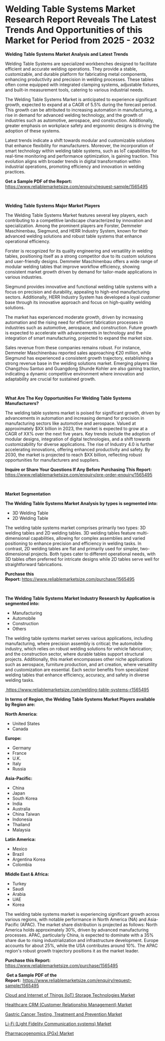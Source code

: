 <p><h1>Welding Table Systems Market Research Report Reveals The Latest Trends And Opportunities of this Market for Period from 2025 - 2032</h1></p><p><strong>Welding Table Systems Market Analysis and Latest Trends</strong></p>
<p><p>Welding Table Systems are specialized workbenches designed to facilitate efficient and accurate welding operations. They provide a stable, customizable, and durable platform for fabricating metal components, enhancing productivity and precision in welding processes. These tables often come equipped with integrated clamping systems, adjustable fixtures, and built-in measurement tools, catering to various industrial needs.</p><p>The Welding Table Systems Market is anticipated to experience significant growth, expected to expand at a CAGR of 5.5% during the forecast period. This growth can be attributed to increasing automation in manufacturing, a rise in demand for advanced welding technology, and the growth of industries such as automotive, aerospace, and construction. Additionally, greater emphasis on workplace safety and ergonomic designs is driving the adoption of these systems. </p><p>Latest trends indicate a shift towards modular and customizable solutions that enhance flexibility for manufacturers. Moreover, the incorporation of smart technology within welding table systems, such as IoT capabilities for real-time monitoring and performance optimization, is gaining traction. This evolution aligns with broader trends in digital transformation within industrial operations, promoting efficiency and innovation in welding practices.</p></p>
<p><strong>Get a Sample PDF of the Report:&nbsp;</strong> <a href="https://www.reliablemarketsize.com/enquiry/request-sample/1565495?utm_campaign=1898&utm_medium=2&utm_source=Github&utm_content=ia&utm_term=11042025&utm_id=welding-table-systems">https://www.reliablemarketsize.com/enquiry/request-sample/1565495</a></p>
<p>&nbsp;</p>
<p><strong>Welding Table Systems Major Market Players</strong></p>
<p><p>The Welding Table Systems Market features several key players, each contributing to a competitive landscape characterized by innovation and specialization. Among the prominent players are Forster, Demmeler Maschinenbau, Siegmund, and HERR Industry System, known for their advanced welding solutions and robust table systems that enhance operational efficiency.</p><p>Forster is recognized for its quality engineering and versatility in welding tables, positioning itself as a strong competitor due to its custom solutions and user-friendly designs. Demmeler Maschinenbau offers a wide range of modular welding tables that improve workflow efficiency, showing consistent market growth driven by demand for tailor-made applications in various industries.</p><p>Siegmund provides innovative and functional welding table systems with a focus on precision and durability, appealing to high-end manufacturing sectors. Additionally, HERR Industry System has developed a loyal customer base through its innovative approach and focus on high-quality welding solutions.</p><p>The market has experienced moderate growth, driven by increasing automation and the rising need for efficient fabrication processes in industries such as automotive, aerospace, and construction. Future growth is expected to accelerate with advancements in technology and the integration of smart manufacturing, projected to expand the market size.</p><p>Sales revenue from these companies remains robust. For instance, Demmeler Maschinenbau reported sales approaching €20 million, while Siegmund has experienced a consistent growth trajectory, establishing a strong revenue base in the welding solutions market. Emerging players like Changzhou Santuo and Guangdong Shunde Kohler are also gaining traction, indicating a dynamic competitive environment where innovation and adaptability are crucial for sustained growth.</p></p>
<p>&nbsp;</p>
<p><strong>What Are The Key Opportunities For Welding Table Systems Manufacturers?</strong></p>
<p><p>The welding table systems market is poised for significant growth, driven by advancements in automation and increasing demand for precision in manufacturing sectors like automotive and aerospace. Valued at approximately $XX billion in 2023, the market is expected to grow at a CAGR of XX% over the next five years. Key trends include the adoption of modular designs, integration of digital technologies, and a shift towards customizability for diverse applications. The rise of Industry 4.0 is further accelerating innovations, offering enhanced productivity and safety. By 2030, the market is projected to reach $XX billion, reflecting robust opportunities for manufacturers and suppliers.</p></p>
<p><strong>Inquire or Share Your Questions If Any Before Purchasing This Report:</strong> <a href="https://www.reliablemarketsize.com/enquiry/pre-order-enquiry/1565495?utm_campaign=1898&utm_medium=2&utm_source=Github&utm_content=ia&utm_term=11042025&utm_id=welding-table-systems">https://www.reliablemarketsize.com/enquiry/pre-order-enquiry/1565495</a></p>
<p>&nbsp;</p>
<p><strong>Market Segmentation</strong></p>
<p><strong>The Welding Table Systems Market Analysis by types is segmented into:</strong></p>
<p><ul><li>3D Welding Table</li><li>2D Welding Table</li></ul></p>
<p><p>The welding table systems market comprises primarily two types: 3D welding tables and 2D welding tables. 3D welding tables feature multi-dimensional capabilities, allowing for complex assemblies and varied positioning to enhance precision and efficiency in welding tasks. In contrast, 2D welding tables are flat and primarily used for simpler, two-dimensional projects. Both types cater to different operational needs, with 3D tables often preferred for intricate designs while 2D tables serve well for straightforward fabrications.</p></p>
<p><strong>Purchase this Report:&nbsp;</strong><a href="https://www.reliablemarketsize.com/purchase/1565495?utm_campaign=1898&utm_medium=2&utm_source=Github&utm_content=ia&utm_term=11042025&utm_id=welding-table-systems">https://www.reliablemarketsize.com/purchase/1565495</a></p>
<p>&nbsp;</p>
<p><strong>The Welding Table Systems Market Industry Research by Application is segmented into:</strong></p>
<p><ul><li>Manufacturing</li><li>Automobile</li><li>Construction</li><li>Others</li></ul></p>
<p><p>The welding table systems market serves various applications, including manufacturing, where precision assembly is critical; the automobile industry, which relies on robust welding solutions for vehicle fabrication; and the construction sector, where durable tables support structural projects. Additionally, this market encompasses other niche applications such as aerospace, furniture production, and art creation, where versatility and customization are essential. Each sector benefits from specialized welding tables that enhance efficiency, accuracy, and safety in diverse welding tasks.</p></p>
<p><a href="https://www.reliablemarketsize.com/welding-table-systems-r1565495?utm_campaign=1898&utm_medium=2&utm_source=Github&utm_content=ia&utm_term=11042025&utm_id=welding-table-systems">&nbsp;https://www.reliablemarketsize.com/welding-table-systems-r1565495</a></p>
<p><strong>In terms of Region, the Welding Table Systems Market Players available by Region are:</strong></p>
<p>
    <p> <strong> North America: </strong>
        <ul>
            <li>United States</li>
            <li>Canada</li>
        </ul>
        </p> 
    <p> <strong> Europe: </strong>
        <ul>
            <li>Germany</li>
            <li>France</li>
            <li>U.K.</li>
            <li>Italy</li>
            <li>Russia</li>
        </ul>
        </p> 
    <p> <strong> Asia-Pacific: </strong>
        <ul>
            <li>China</li>
            <li>Japan</li>
            <li>South Korea</li>
            <li>India</li>
            <li>Australia</li>
            <li>China Taiwan</li>
            <li>Indonesia</li>
            <li>Thailand</li>
            <li>Malaysia</li>
        </ul>
        </p> 
    <p> <strong> Latin America: </strong>
        <ul>
            <li>Mexico</li>
            <li>Brazil</li>
            <li>Argentina Korea</li>
            <li>Colombia</li>
        </ul>
        </p> 
    <p> <strong> Middle East & Africa: </strong>
        <ul>
            <li>Turkey</li>
            <li>Saudi</li>
            <li>Arabia</li>
            <li>UAE</li>
            <li>Korea</li>
        </ul>
    </p>
    </p>
<p><p>The welding table systems market is experiencing significant growth across various regions, with notable performance in North America (NA) and Asia-Pacific (APAC). The market share distribution is projected as follows: North America holds approximately 30%, driven by advanced manufacturing processes. APAC, particularly China, is expected to dominate with a 35% share due to rising industrialization and infrastructure development. Europe accounts for about 25%, while the USA contributes around 10%. The APAC region's robust growth trajectory positions it as the market leader.</p></p>
<p><strong>Purchase this Report: </strong><a href="https://www.reliablemarketsize.com/purchase/1565495?utm_campaign=1898&utm_medium=2&utm_source=Github&utm_content=ia&utm_term=11042025&utm_id=welding-table-systems">https://www.reliablemarketsize.com/purchase/1565495</a></p>
<p>&nbsp;<strong>Get a Sample PDF of the Report:&nbsp;&nbsp;</strong><a href="https://www.reliablemarketsize.com/enquiry/request-sample/1565495?utm_campaign=1898&utm_medium=2&utm_source=Github&utm_content=ia&utm_term=11042025&utm_id=welding-table-systems">https://www.reliablemarketsize.com/enquiry/request-sample/1565495</a></p>
<p><strong></strong></p>
<p><p><a href="https://github.com/ulyssacrayne00231/Market-Research-Report-List-1/blob/main/cloud-and-internet-of-things-iot-storage-technologies-market.md?utm_campaign=1898&utm_medium=2&utm_source=Github&utm_content=ia&utm_term=11042025&utm_id=welding-table-systems">Cloud and Internet of Things (IoT) Storage Technologies Market</a></p><p><a href="https://github.com/SanjidaMahmud54/Market-Research-Report-List-2/blob/main/healthcare-crm-customer-relationship-management-market.md?utm_campaign=1898&utm_medium=2&utm_source=Github&utm_content=ia&utm_term=11042025&utm_id=welding-table-systems">Healthcare CRM (Customer Relationship Management) Market</a></p><p><a href="https://github.com/danikabiele541/Market-Research-Report-List-1/blob/main/gastric-cancer-testing-treatment-and-prevention-market.md?utm_campaign=1898&utm_medium=2&utm_source=Github&utm_content=ia&utm_term=11042025&utm_id=welding-table-systems">Gastric Cancer Testing, Treatment and Prevention Market</a></p><p><a href="https://github.com/WashimHussain441/Market-Research-Report-List-2/blob/main/li-fi-light-fidelity-communication-systems-market.md?utm_campaign=1898&utm_medium=2&utm_source=Github&utm_content=ia&utm_term=11042025&utm_id=welding-table-systems">Li-Fi (Light Fidelity Communication systems) Market</a></p><p><a href="https://github.com/manesros8/Market-Research-Report-List-1/blob/main/pharmacogenomics-pgx-market.md?utm_campaign=1898&utm_medium=2&utm_source=Github&utm_content=ia&utm_term=11042025&utm_id=welding-table-systems">Pharmacogenomics (PGx) Market</a></p></p>